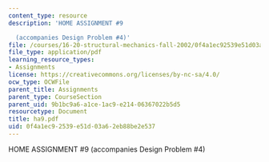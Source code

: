 ```yaml
---
content_type: resource
description: 'HOME ASSIGNMENT #9

  (accompanies Design Problem #4)'
file: /courses/16-20-structural-mechanics-fall-2002/0f4a1ec92539e51d03a62eb88be2e537_ha9.pdf
file_type: application/pdf
learning_resource_types:
- Assignments
license: https://creativecommons.org/licenses/by-nc-sa/4.0/
ocw_type: OCWFile
parent_title: Assignments
parent_type: CourseSection
parent_uid: 9b1bc9a6-a1ce-1ac9-e214-06367022b5d5
resourcetype: Document
title: ha9.pdf
uid: 0f4a1ec9-2539-e51d-03a6-2eb88be2e537
---
```

HOME ASSIGNMENT #9
(accompanies Design Problem #4)